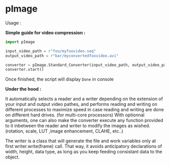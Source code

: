 # pImage
 
Usage : 

**Simple guide for video compression :**

``` python
import pImage

input_video_path = r"foo/myfoovideo.seq"
output_video_path = r"bar/myconvertedfoovideo.avi"

converter = pImage.Standard_Converter(input_video_path, output_video_path)
converter.start()
```

Once finished, the script will display `Done` in console

**Under the hood :**

It automatically selects a reader and a writer depending on the extension of your input and output video pathes, and performs reading and writing on different processes to maximize speed in case reading and writing are done on different hard drives. (for multi-core processors)
With optionnal arguments, one can also make the converter execute any function provided to it inbetween the reader and writer to modify the images as wished. (rotation, scale, LUT ,image enhancement, CLAHE,  etc..)

The writer is a class that will generate the file and work variables only at first writer.write(frame) call. That way, it avoids anticipatory declarations of width, height, data type, as long as you keep feeding consistant data to the object.
